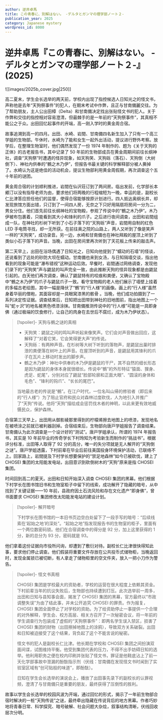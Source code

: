 ```yaml
---
author: 逆井卓馬
title: この青春に、別解はない。 -デルタとガンマの理学部ノート２-
publication_year: 2025
category: Japanese mystery
wordpress_id: 8000
---
```


# 逆井卓馬『この青春に、別解はない。 -デルタとガンマの理学部ノート２-』(2025)

![[images/2025b_cover.jpg|250]]

高二夏末，学生会长选举的两天前，学校内出现了指控候选人日知光之的怪文书，声称他是去年“天狗祭事件”的犯人，在期末考试中作弊，且正与甘南備麗交往。为了帮助朋友，主人公出田樟（Delta）和甘南備决定找出张贴怪文书的犯人。关于作弊和交往的指控相对容易澄清，但最棘手的是一年前的“天狗祭事件”，其真相不能公之于众。出田回忆起事件的开端，高一刚入学时的黄金周合宿。

故事追溯到高一的四月。出田、水崎、岩間、甘南備四名新生加入了只有一个高三学姐的生物部。午休时，水崎为了能和女生一起外出活动，提议进行野外考察。放学后，在整理生物室时，他们偶然发现了一份 1974 年制作的、题为《关于天狗的正体》的古老报告书，其中记录了 50 年前的生物部成员在黄金周期间前往长纲神社，调查“天狗祭”时遭遇的怪异现象，如天狗笑、天狗砾（落石）、天狗倒（大树倒下）、神社内供奉的“鵺之木乃伊”，但报告书最关键的科学解释部分被人撕掉了。水崎认为这是绝佳的活动机会，提议生物部利用黄金周假期，再次调查这个五十年前的谜团。

黄金周合宿的计划顺利推进，岩間在仙沢荘订到了两间房。临出发前，化学部长本郷汀以没有指导老师为由，要求他们将两晚的行程缩短为一晚，幸运的是，副校长仁比津答应担任他们的监督，使得合宿能够按原计划进行。四人抵达奥纲长井，却发现旅馆方面出错，只订到了一间四人房，无奈之下只好用隔扇将房间一分为二，男女分住。他们首先前往长纲神社的宝物殿，参观了传说中的“鵺之木乃伊”。木乃伊被布包裹着，只能看到其大小和锋利的爪子。之后进行夜间调查，出田和岩間组成一队，在神社的杉树下听到了小石子落下的“天狗砾”声音，岩間用自制的红色 LED 手电筒寻找，却一无所获。在前往奥之院的山路上，两人又听到了像是笑声一样的“天狗笑”，成功录音。另一边，水崎和甘南備也在神社拜殿的屋顶上听到了类似小石子落下的声音。当晚，出田在房间里再次听到了天花板上传来的敲击声。

第二天早上，出田在浴场偶遇了日知光之，日知向他提到了“蠕动的石墙”的怪谈，还说看到了远处的砂防大坝在蠕动。甘南備也来到女汤，与日知隔墙交谈，指出他看到的现象可能是“瀑布错视”这种运动后效。早餐时，岩間通过网络调查，发现他们录下的“天狗笑”声与鼯鼠的叫声完全一致，由此推断天狗的怪异现象都是由鼯鼠引起的。白天他们再次调查，确认了鼯鼠特有的咬痕和粪便，又确认了宝物殿中“鵺之木乃伊”的爪子与鼯鼠爪子一致。看守宝物殿的老人他们展示了墙壁上挂着的多幅古老绘图，其中一幅是降伏了“鵺”的“行人様”的画像。画上的“行人様”虽然身着华丽的僧袍，其面容却是一具眼窝漆黑的骸骨 。当晚，他们成功拍摄到了一系列决定性证据。调查结束后，日知把出田带到神社的旧地图前，指出地图上一个叫“蛇ヶ沢”的地名被黑色喷漆涂抹。甘南備推测传说中的“行人様”可能是一具即身佛（通过极端的饮食修行，让自己的肉身在去世后不腐烂，成为木乃伊状态）。

> [!spoiler]- 天狗与鵺之谜的真相
> 
> - 天狗笑：鼯鼠之间的鸣叫声听起来像笑声。它们会对声音做出回应，这解释了“对着它笑，它会笑得更大声”的传说。
> - 天狗砾：有两种声音。在杉树等大树下听到的落物声，是鼯鼠出巢时排泄的粪便落在树叶上的声音。在屋顶听到的声音，是鼯鼠用其锋利的爪子在瓦片上移动时发出的脚步声。
> - 鵺之木乃伊：神社中供奉的木乃伊是鼯鼠的干尸，其不自然的细长形态是因为鼯鼠的身体本身就很细长。传说中“鵺”的外形特征“猿面、狸身、虎足、蛇尾”，分别对应了鼯鼠“脸部轮廓和正面大眼”、“圆滚的身体和毛色”、“锋利的钩爪”、“长长的尾巴”。
> 
> 当地最古老的传说是“鵺”。在江户时代，一位名叫山帰的修验者（即后来的“行人様”）为了阻止官府和民众对森林过度砍伐，人为地引入并推广了“天狗”传说。他将“天狗”描绘成会惩罚伐木者的神明，以此来更有效地威慑民众，保护森林。

合宿第三天早上，出田用从御影綾那里得到的柠檬烯擦去地图上的喷漆，发现地名在被喷涂之前就已被利器刮掉。合宿结束后，生物部向唐戸学姐报告了调查结果。甘南備认为此次调查是一个设计好的“测试”。唐戸学姐承认，所谓的 1974 年报告书，其实是 10 年前毕业的传奇学长下村玲知为考验新生而制作的“挑战书”。根据评分标准，出田等人取得了 92 分的高分，唯一的失分项就是无人解开的“天狗倒之谜”。唐戸学姐透露，下村前辈在毕业后前往美国投身环境保护活动，已联络不上。回家路上，岩間提及下村学长想要保护的“禁足地森林”如今已被砍伐，建上了 CHOSEI 集团的太阳能发电站，出田意识到砍倒树木的“天狗”原来是指 CHOSEI 集团。

时间回到高二的夏天。出田和日知开始深入调查 CHOSEI 集团的黑幕。他们根据下村学长在图书馆旧书和生物室柜子中留下的线索，成功解开了隐藏的暗号，从中找到了关键证据——10 年前，县政府因土石流风险和存在文化遗产“即身佛”，曾书面要求 CHOSEI 集团修改太阳能发电站的建设计划。

> [!spoiler]- 解开暗号
> 
> 下村学长在图书馆的一本旧书页边空白处留下了一段手写的暗号：“后续线索在‘起始之地’的深处”。“起始之地”指发现报告书的生物室的柜子，里面有一个两位数密码锁。他们在合宿调查中的得分是 92 分，加上这里获得的 1 分，新的总分为 93 分，密码就是 93。

他们拿着这份证据向市役所问询，却遭到了敷衍对待。副校长仁比津很快得知此事，要求他们停止调查。他们假装将重要文件存放在公共投币式储物柜，当晚返回时，发现金属锁已被切断，有人拿走了储物柜里的空文件夹，放入一把小刀作为警告。

> [!spoiler]- 怪文书真相
> 
> CHOSEI 集团是学校最大的资助者，学校的运营在很大程度上依赖其资金。下村前辈当年的抗议失败后，生物部也持续遭到打压。此次选举前一周多，出田和日知与县知事会面，揭发了 CHOSEI 集团的黑幕，官方最终以“市政调整失误”为由了结此事，并未公开追究 CHOSEI 的罪责。作为报复，CHOSEI 集团全面停止了对学校的资助。为了给资助停止一事提供一个合理的对外解释，学生会、校方高层、相关方召开了一次秘密会议，将一年前的学生调查行为包装成了虚假的“天狗祭事件”：即两名学生误入禁区，损害了 CHOSEI 集团的财物（出田擦掉地图上的涂鸦），导致双方关系破裂。出田和日知被迫接受了这个结果，背负起了这个不能言说的秘密。
> 
> 怪文书的犯人是副校长仁比津。他长期在学校和 CHOSEI 集团之间扮演双面间谍，试图维持平衡。他受到集团代表的压力，不得不出手妨碍日知的选举。他利用职务之便在校内印刷并张贴了怪文书，罪证是他鞋底沾上了前一天化学部事故中泄漏的酚酞指示剂（伏线：甘南備在发现怪文书时闻到了实验室区域有“创可贴般的味道”，即酚酞）。
> 
> 日知在学生会长选举的演说会上，播放了出田事先录下的副校长的认罪视频，澄清了与甘南備只是重要的朋友，最终获得了压倒性的胜利。

故事以学生会长选举的校园风波为开端，通过回忆的形式，揭示了一年前生物部合宿时解决的一桩“天狗传说”之谜，最终牵出隐藏在传说背后的地方黑幕。作者巧妙地将青春日常、科学探究、暗号破解、社会问题大杂烩，叙事结构清晰，伏线回收层次分明。